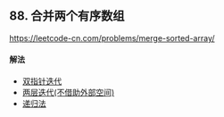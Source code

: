 ## 88. 合并两个有序数组

https://leetcode-cn.com/problems/merge-sorted-array/


#### 解法  

* [双指针迭代](_1.py)
* [两层迭代(不借助外部空间)](_2.py)
* [递归法](_3.py)

